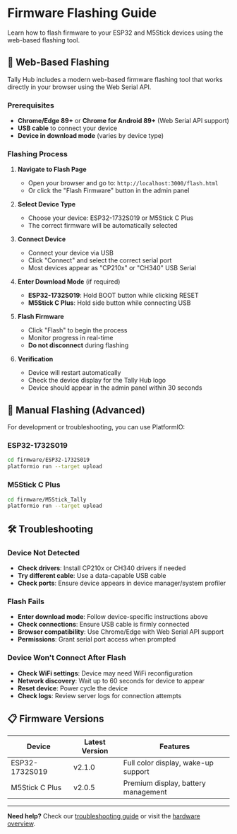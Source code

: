# Firmware Flashing Guide

Learn how to flash firmware to your ESP32 and M5Stick devices using the web-based flashing tool.

## 📱 **Web-Based Flashing**

Tally Hub includes a modern web-based firmware flashing tool that works directly in your browser using the Web Serial API.

### Prerequisites

- **Chrome/Edge 89+** or **Chrome for Android 89+** (Web Serial API support)
- **USB cable** to connect your device
- **Device in download mode** (varies by device type)

### Flashing Process

1. **Navigate to Flash Page**
   - Open your browser and go to: `http://localhost:3000/flash.html`
   - Or click the "Flash Firmware" button in the admin panel

2. **Select Device Type**
   - Choose your device: ESP32-1732S019 or M5Stick C Plus
   - The correct firmware will be automatically selected

3. **Connect Device**
   - Connect your device via USB
   - Click "Connect" and select the correct serial port
   - Most devices appear as "CP210x" or "CH340" USB Serial

4. **Enter Download Mode** (if required)
   - **ESP32-1732S019**: Hold BOOT button while clicking RESET
   - **M5Stick C Plus**: Hold side button while connecting USB

5. **Flash Firmware**
   - Click "Flash" to begin the process
   - Monitor progress in real-time
   - **Do not disconnect** during flashing

6. **Verification**
   - Device will restart automatically
   - Check the device display for the Tally Hub logo
   - Device should appear in the admin panel within 30 seconds

## 🔧 **Manual Flashing (Advanced)**

For development or troubleshooting, you can use PlatformIO:

### ESP32-1732S019

```bash
cd firmware/ESP32-1732S019
platformio run --target upload
```

### M5Stick C Plus

```bash
cd firmware/M5Stick_Tally
platformio run --target upload
```

## 🛠️ **Troubleshooting**

### Device Not Detected

- **Check drivers**: Install CP210x or CH340 drivers if needed
- **Try different cable**: Use a data-capable USB cable
- **Check ports**: Ensure device appears in device manager/system profiler

### Flash Fails

- **Enter download mode**: Follow device-specific instructions above
- **Check connections**: Ensure USB cable is firmly connected
- **Browser compatibility**: Use Chrome/Edge with Web Serial API support
- **Permissions**: Grant serial port access when prompted

### Device Won't Connect After Flash

- **Check WiFi settings**: Device may need WiFi reconfiguration
- **Network discovery**: Wait up to 60 seconds for device to appear
- **Reset device**: Power cycle the device
- **Check logs**: Review server logs for connection attempts

## 📋 **Firmware Versions**

| Device | Latest Version | Features |
|--------|---------------|----------|
| ESP32-1732S019 | v2.1.0 | Full color display, wake-up support |
| M5Stick C Plus | v2.0.5 | Premium display, battery management |

---

**Need help?** Check our [troubleshooting guide](../troubleshooting.md) or visit the [hardware overview](../hardware/index.md).
